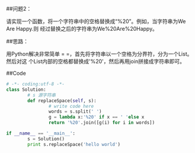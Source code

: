 ##问题2：

请实现一个函数，将一个字符串中的空格替换成“%20”。例如，当字符串为We Are Happy.则
经过替换之后的字符串为We%20Are%20Happy。

##思路：

用Python解决非常简单 = =，首先将字符串以一个空格为分界符，分为一个List。然后对这
个List内部的空格都替换成'%20'，然后再用join拼接成字符串即可。

##Code

```Python
# -*- coding:utf-8 -*-
class Solution:
        # s 源字符串
        def replaceSpace(self, s):
                # write code here
                words = s.split(' ')
                g = lambda x:'%20' if x == ' 'else x
                return '%20'.join([g(i) for i in words])

if __name__ == '__main__':
        s = Solution()
        print s.replaceSpace('hello world')
```

